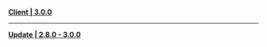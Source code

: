 **[Client | 3.0.0](https://autopatchcn.yuanshen.com/client_app/download/pc_zip/20220815143702_i3RDKzdbDWGYYfZZ/YuanShen_3.0.0.zip)**

---

**[Update | 2.8.0 - 3.0.0](https://autopatchcn.yuanshen.com/client_app/update/hk4e_cn/18/game_2.8.0_3.0.0_hdiff_6azJoC5lYS1EUycW.zip)**

